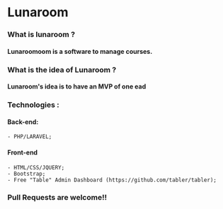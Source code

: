 # Lunaroom

### What is lunaroom ?
#### Lunaroomoom is a software to manage courses.

### What is the idea of Lunaroom ?
#### Lunaroom's idea is to have an MVP of one ead


### Technologies :

#### Back-end:
    - PHP/LARAVEL;
#### Front-end
    - HTML/CSS/JQUERY;
    - Bootstrap;
    - Free "Table" Admin Dashboard (https://github.com/tabler/tabler);


### Pull Requests are welcome!!
